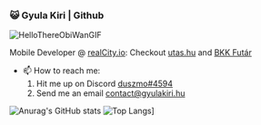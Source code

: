 ### 😺 Gyula Kiri | Github
![HelloThereObiWanGIF](https://user-images.githubusercontent.com/38438001/152939038-286ae80a-43e8-4aa2-9796-8ede6d50fdd7.gif) 

Mobile Developer @ [realCity.io](https://realcity.io): Checkout [utas.hu](https://apps.apple.com/hu/app/utas-hu/id1471518870) and [BKK Futár](https://play.google.com/store/apps/details?id=io.realcity.mobile.bkk)

- 📫 How to reach me: 
  1. Hit me up on Discord [duszmo#4594](https://discord.com/channels/@me/543773624180408332)
  1. Send me an email contact@gyulakiri.hu

![Anurag's GitHub stats](https://github-readme-stats.vercel.app/api?username=duszmox&count_private=true&show_icons=true&theme=dark) ![Top Langs](https://github-readme-stats.vercel.app/api/top-langs/?username=duszmox&layout=compact)]
